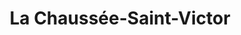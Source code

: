 ---
title: La Chaussée-Saint-Victor
url: /la-chaussee-saint-victor/
latitude: 47.604
longitude: 1.351
---